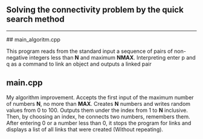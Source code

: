 ## Solving the connectivity problem by the quick search method
<hr>
## main_algoritm.cpp

This program reads from the standard input a sequence of pairs of non-negative integers less than <b>N</b> and maximum <b>NMAX</b>. Interpreting enter p and q as a command to link an object and outputs a linked pair

## main.cpp

My algorithm improvement. Accepts the first input of the maximum number of numbers <b>N</b>, no more than <b>MAX</b>. Creates <b>N</b> numbers and writes random values from 0 to 100. Outputs them under the index from 1 to <b>N</b> inclusive. Then, by choosing an index, he connects two numbers, remembers them. After entering 0 or a number less than 0, it stops the program for links and displays a list of all links that were created (Without repeating).